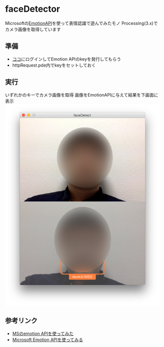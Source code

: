 # faceDetector
Microsoftの[EmotionAPI](https://azure.microsoft.com/ja-jp/services/cognitive-services/emotion/
)を使って表情認識で遊んでみたモノ
Processing(3.x)でカメラ画像を取得しています

## 準備
- [ココ](https://www.microsoft.com/cognitive-services/en-us/)にログインしてEmotion APIのkeyを発行してもらう
- httpRequest.pde内でkeyをセットしておく


## 実行
いずれかのキーでカメラ画像を取得
画像をEmotionAPIに与えて結果を下画面に表示
![実行例](image/detect.png)

## 参考リンク
- [MSのemotion APIを使ってみた]( http://memorandums.hatenablog.com/entry/2015/11/13/230542)
- [Microsoft Emotion APIを使ってみる](http://uepon.hatenadiary.com/entry/2016/10/17/003609)
